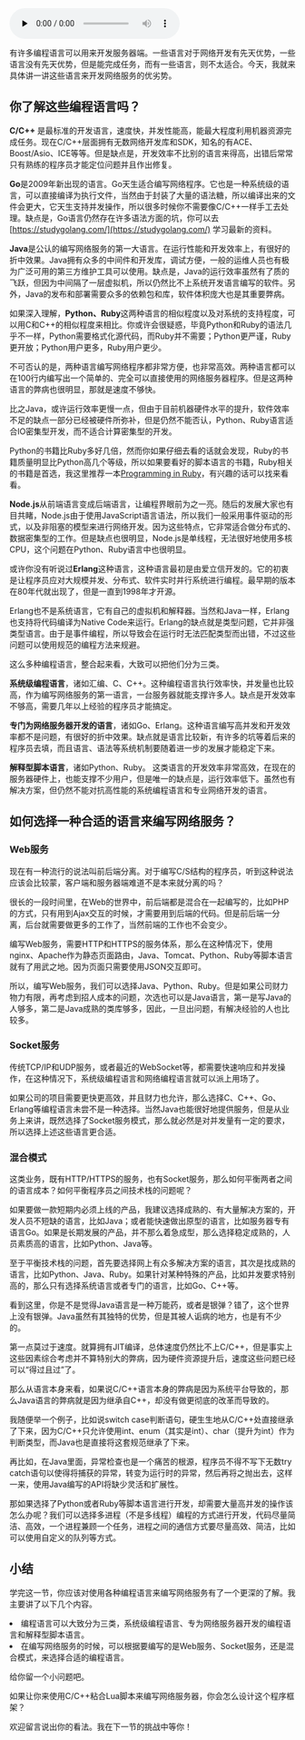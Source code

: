<audio id="audio" title="第22讲 | 如何选择合适的开发语言？" controls="" preload="none"><source id="mp3" src="https://static001.geekbang.org/resource/audio/e1/f6/e1216f72adbe0e7fa57338dc3cfb0cf6.mp3"></audio>

有许多编程语言可以用来开发服务器端。一些语言对于网络开发有先天优势，一些语言没有先天优势，但是能完成任务，而有一些语言，则不太适合。今天，我就来具体讲一讲这些语言来开发网络服务的优劣势。

## 你了解这些编程语言吗？

**C/C++** 是最标准的开发语言，速度快，并发性能高，能最大程度利用机器资源完成任务。现在C/C++层面拥有无数网络开发库和SDK，知名的有ACE、Boost/Asio、ICE等等。但是缺点是，开发效率不比别的语言来得高，出错后常常只有熟练的程序员才能定位问题并且作出修复。

**Go**是2009年新出现的语言。Go天生适合编写网络程序。它也是一种系统级的语言，可以直接编译为执行文件，当然由于封装了大量的语法糖，所以编译出来的文件会更大，它天生支持并发操作，所以很多时候你不需要像C/C++一样手工去处理。缺点是，Go语言仍然存在许多语法方面的坑，你可以去 [https://studygolang.com/](https://studygolang.com/) 学习最新的资料。

**Java**是公认的编写网络服务的第一大语言。在运行性能和开发效率上，有很好的折中效果。Java拥有众多的中间件和开发库，调试方便，一般的运维人员也有极为广泛可用的第三方维护工具可以使用。缺点是，Java的运行效率虽然有了质的飞跃，但因为中间隔了一层虚拟机，所以仍然比不上系统开发语言编写的软件。另外，Java的发布和部署需要众多的依赖包和库，软件体积庞大也是其重要弊病。

如果深入理解，**Python、Ruby**这两种语言的相似程度以及对系统的支持程度，可以用C和C++的相似程度来相比。你或许会很疑惑，毕竟Python和Ruby的语法几乎不一样，Python需要格式化源代码，而Ruby并不需要；Python更严谨，Ruby更开放；Python用户更多，Ruby用户更少。

不可否认的是，两种语言编写网络程序都非常方便，也非常高效。两种语言都可以在100行内编写出一个简单的、完全可以直接使用的网络服务器程序。但是这两种语言的弊病也很明显，那就是速度不够快。

比之Java，或许运行效率更慢一点，但由于目前机器硬件水平的提升，软件效率不足的缺点一部分已经被硬件所弥补，但是仍然不能否认，Python、Ruby语言适合IO密集型开发，而不适合计算密集型的开发。

Python的书籍比Ruby多好几倍，然而你如果仔细去看的话就会发现，Ruby的书籍质量明显比Python高几个等级，所以如果要看好的脚本语言的书籍，Ruby相关的书籍是首选，我这里推荐一本[Programming in Ruby](https://book.douban.com/subject/2032343/)，有兴趣的话可以找来看看。

**Node.js**从前端语言变成后端语言，让编程界眼前为之一亮。随后的发展大家也有目共睹，Node.js由于使用JavaScript语言语法，所以我们一般采用事件驱动的形式，以及非阻塞的模型来进行网络开发。因为这些特点，它非常适合做分布式的、数据密集型的工作。但是缺点也很明显，Node.js是单线程，无法很好地使用多核CPU，这个问题在Python、Ruby语言中也很明显。

或许你没有听说过**Erlang**这种语言，这种语言最初是由爱立信开发的。它的初衷是让程序员应对大规模并发、分布式、软件实时并行系统进行编程。最早期的版本在80年代就出现了，但是一直到1998年才开源。

Erlang也不是系统语言，它有自己的虚拟机和解释器。当然和Java一样，Erlang也支持将代码编译为Native Code来运行。Erlang的缺点就是类型问题，它并非强类型语言。由于是事件编程，所以导致会在运行时无法匹配类型而出错，不过这些问题可以使用规范的编程方法来规避。

这么多种编程语言，整合起来看，大致可以把他们分为三类。

**系统级编程语言**，诸如汇编、C、C++。这种编程语言执行效率快，并发量也比较高，作为编写网络服务的第一语言，一台服务器就能支撑许多人。缺点是开发效率不够高，需要几年以上经验的程序员才能搞定。

**专门为网络服务器开发的语言**，诸如Go、Erlang。这种语言编写高并发和开发效率都不是问题，有很好的折中效果。缺点就是语言比较新，有许多的坑等着后来的程序员去填，而且语言、语法等系统机制要随着进一步的发展才能稳定下来。

**解释型脚本语言**，诸如Python、Ruby。 这类语言的开发效率非常高效，在现在的服务器硬件上，也能支撑不少用户，但是唯一的缺点是，运行效率低下。虽然也有解决方案，但仍然不能对抗高性能的系统编程语言和专业网络开发的语言。

## 如何选择一种合适的语言来编写网络服务？

### Web服务

现在有一种流行的说法叫前后端分离。对于编写C/S结构的程序员，听到这种说法应该会比较蒙，客户端和服务器端难道不是本来就分离的吗？

很长的一段时间里，在Web的世界中，前后端都是混合在一起编写的，比如PHP的方式，只有用到Ajax交互的时候，才需要用到后端的代码。但是前后端一分离，后台就需要做更多的工作了，当然前端的工作也不会变少。

编写Web服务，需要HTTP和HTTPS的服务体系，那么在这种情况下，使用nginx、Apache作为静态页面路由，Java、Tomcat、Python、Ruby等脚本语言就有了用武之地。因为页面只需要使用JSON交互即可。

所以，编写Web服务，我们可以选择Java、Python、Ruby。但是如果公司财力物力有限，再考虑到招人成本的问题，次选也可以是Java语言，第一是写Java的人够多，第二是Java成熟的类库够多，因此，一旦出问题，有解决经验的人也比较多。

### Socket服务

传统TCP/IP和UDP服务，或者最近的WebSocket等，都需要快速响应和并发操作，在这种情况下，系统级编程语言和网络编程语言就可以派上用场了。

如果公司的项目需要更快更高效，并且财力也允许，那么选择C、C++、Go、Erlang等编程语言未尝不是一种选择。当然Java也能很好地提供服务，但是从业务上来讲，既然选择了Socket服务模式，那么就必然是对并发量有一定的要求，所以选择上述这些语言更合适。

### 混合模式

这类业务，既有HTTP/HTTPS的服务，也有Socket服务，那么如何平衡两者之间的语言成本？如何平衡程序员之间技术栈的问题呢？

如果要做一款短期内必须上线的产品，我建议选择成熟的、有大量解决方案的，开发人员不短缺的语言，比如Java；或者能快速做出原型的语言，比如服务器专有语言Go。如果是长期发展的产品，并不那么着急成型，那么选择稳定成熟的，人员素质高的语言，比如Python、Java等。

至于平衡技术栈的问题，首先要选择网上有众多解决方案的语言，其次是找成熟的语言，比如Python、Java、Ruby。如果针对某种特殊的产品，比如并发要求特别高的，那么只有选择系统语言或者专门的语言，比如Go、C++等。

看到这里，你是不是觉得Java语言是一种万能药，或者是银弹？错了，这个世界上没有银弹。Java虽然有其独特的优势，但是其被人诟病的地方，也是有不少的。

第一点莫过于速度。就算拥有JIT编译，总体速度仍然比不上C/C++，但是事实上这些因素综合考虑并不算特别大的弊病，因为硬件资源提升后，速度这些问题已经可以“得过且过”了。

那么从语言本身来看，如果说C/C++语言本身的弊病是因为系统平台导致的，那么Java语言的弊病就是因为继承自C++，却没有做更彻底的改革而导致的。

我随便举一个例子，比如说switch case判断语句，硬生生地从C/C++处直接继承了下来，因为C/C++只允许使用int、enum（其实是int）、char（提升为int）作为判断类型，而Java也是直接将这套规范继承了下来。

再比如，在Java里面，异常检查也是一个痛苦的根源，程序员不得不写下无数try catch语句以使得将捕获的异常，转变为运行时的异常，然后再将之抛出去，这样一来，使用Java编写的API将缺少灵活和扩展性。

那如果选择了Python或者Ruby等脚本语言进行开发，却需要大量高并发的操作该怎么办呢？我们可以选择多进程（不是多线程）编程的方式进行开发，代码尽量简洁、高效，一个进程兼顾一个任务，进程之间的通信方式要尽量高效、简洁，比如可以使用自定义的队列等方式。

## 小结

学完这一节，你应该对使用各种编程语言来编写网络服务有了一个更深的了解。我主要讲了以下几个内容。

<li>
编程语言可以大致分为三类，系统级编程语言、专为网络服务器开发的编程语言和解释型脚本语言。
</li>
<li>
在编写网络服务的时候，可以根据要编写的是Web服务、Socket服务，还是混合模式，来选择合适的编程语言。
</li>

给你留一个小问题吧。

如果让你来使用C/C++粘合Lua脚本来编写网络服务器，你会怎么设计这个程序框架？

欢迎留言说出你的看法。我在下一节的挑战中等你！

